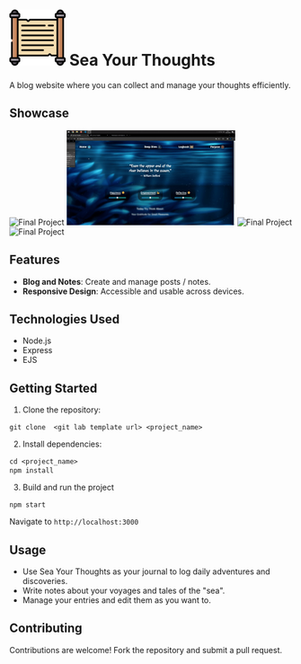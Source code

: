 # <img src="https://github.com/muslewski/sea-your-thoughts/blob/main/public/images/icons/parchment.png" width="100" height="100" /> Sea Your Thoughts

A blog website where you can collect and manage your thoughts efficiently.

## Showcase
<img src="https://github.com/muslewski/sea-your-thoughts/blob/main/home.gif" alt="Final Project" width="500"> <img src="https://github.com/muslewski/sea-your-thoughts/blob/main/deepDives.gif" alt="Final Project" width="300">
<img src="https://github.com/muslewski/sea-your-thoughts/blob/main/logbook.gif" alt="Final Project" width="300"> <img src="https://github.com/muslewski/sea-your-thoughts/blob/main/purpose.gif" alt="Final Project" width="300">

## Features

- **Blog and Notes**: Create and manage posts / notes.
- **Responsive Design**: Accessible and usable across devices.

## Technologies Used

- Node.js
- Express
- EJS

## Getting Started

1. Clone the repository:
```
git clone  <git lab template url> <project_name>
```
2. Install dependencies:
```
cd <project_name>
npm install
```
3. Build and run the project
```
npm start
```
  Navigate to `http://localhost:3000`

## Usage
- Use Sea Your Thoughts as your journal to log daily adventures and discoveries.
- Write notes about your voyages and tales of the "sea".
- Manage your entries and edit them as you want to.

## Contributing

Contributions are welcome! Fork the repository and submit a pull request.
